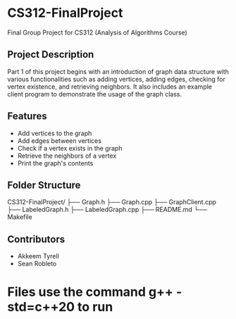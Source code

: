 # CS312-FinalProject

Final Group Project for CS312 (Analysis of Algorithms Course)

## Project Description

Part 1 of this project begins with an introduction of graph data structure with various functionalities such as adding vertices, adding edges, checking for vertex existence, and retrieving neighbors. It also includes an example client program to demonstrate the usage of the graph class.

## Features

- Add vertices to the graph
- Add edges between vertices
- Check if a vertex exists in the graph
- Retrieve the neighbors of a vertex
- Print the graph's contents

## Folder Structure

CS312-FinalProject/ ├── Graph.h ├── Graph.cpp ├── GraphClient.cpp ├── LabeledGraph.h ├── LabeledGraph.cpp ├── README.md └── Makefile

## Contributors

- Akkeem Tyrell
- Sean Robleto

# Files use the command g++ -std=c++20 to run